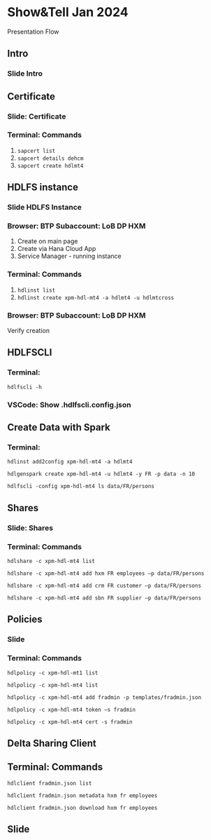 # Show&Tell Jan 2024

Presentation Flow

## Intro
### Slide Intro

## Certificate
### Slide: Certificate
### Terminal: Commands

1. ``sapcert list``
2. ``sapcert details dehcm``
3. ``sapcert create hdlmt4``

## HDLFS instance

### Slide HDLFS Instance

### Browser: BTP Subaccount: LoB DP HXM

1. Create on main page
2. Create via Hana Cloud App
3. Service Manager - running instance

### Terminal: Commands
1. ``hdlinst list``
2. ``hdlinst create xpm-hdl-mt4 -a hdlmt4 -u hdlmtcross``

### Browser: BTP Subaccount: LoB DP HXM
Verify creation

## HDLFSCLI

### Terminal: 
``hdlfscli -h``

### VSCode: Show .hdlfscli.config.json

## Create Data with Spark

### Terminal: 
``hdlinst add2config xpm-hdl-mt4 -a hdlmt4``

``hdlgenspark create xpm-hdl-mt4 -u hdlmt4 -y FR -p data -n 10``

``hdlfscli -config xpm-hdl-mt4 ls data/FR/persons``


## Shares

### Slide: Shares
### Terminal: Commands

``hdlshare -c xpm-hdl-mt4 list`` 

``hdlshare -c xpm-hdl-mt4 add hxm FR employees –p data/FR/persons``

``hdlshare -c xpm-hdl-mt4 add crm FR customer –p data/FR/persons``

``hdlshare -c xpm-hdl-mt4 add sbn FR supplier –p data/FR/persons``

## Policies

### Slide
### Terminal: Commands

``hdlpolicy -c xpm-hdl-mt1 list``

``hdlpolicy -c xpm-hdl-mt4 list``

``hdlpolicy -c xpm-hdl-mt4 add fradmin -p templates/fradmin.json``

``hdlpolicy -c xpm-hdl-mt4 token –s fradmin``

``hdlpolicy -c xpm-hdl-mt4 cert -s fradmin``

## Delta Sharing Client

## Terminal: Commands

``hdlclient fradmin.json list``

``hdlclient fradmin.json metadata hxm fr employees``

``hdlclient fradmin.json download hxm fr employees``

## Slide







